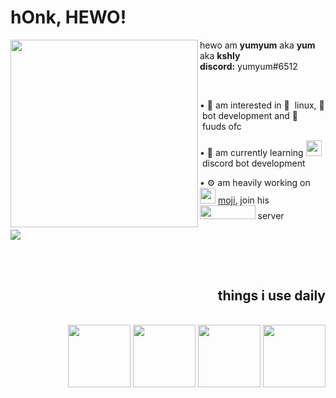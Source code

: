 <h1>hOnk, HEWO!</h1>

<img width="300" height="300" align="left" src="https://cdn.discordapp.com/attachments/819660765018980393/821816728202903622/20210309_224533.jpg"/>
<p>hewo am <b>yumyum</b> aka <b>yum</b> aka <b>kshly</b> <br>
<b>discord:</b> yumyum#6512</p> <br>

<p>• 👀 am interested in 🐧 &nbsplinux, 🤖 &nbspbot development and 🥞 &nbspfuuds ofc</p>
<p>• 🌱 am currently learning <img width="25.2px" height="25px" src="https://raw.githubusercontent.com/yumm-b612/moji.py/main/moji%20profiles/moji.png"/> &nbspdiscord bot development</p>
<p>• ⚙️ am heavily working on <img width="25px" height="25px" src="https://discord.com/assets/f8389ca1a741a115313bede9ac02e2c0.svg"/> <a href="https://github.com/yumm-b612/moji.py">moji</a>, join his <a href="https://discord.gg/NaXhwqWxV9"><img width="88.6" height="21.6" src="https://raw.githubusercontent.com/yumm-b612/moji.py/f888e44b6319f2a9519de7d4fdd04c9294595fad/branding%20logos/discord/Discord-Wordmark-Color.svg"/></a> server</p>


<img align="center" src="https://github-readme-stats.vercel.app/api/top-langs/?username=yumm-b612&theme=dark&layout=compact"/>

<br><br>

<div align = "right">
  <h2>things i use daily</h2>     
  <br>
  <a href="https://www.python.org"><img src="https://i.giphy.com/media/LMt9638dO8dftAjtco/200.webp" width="100" /></a>
  <a href="https://code.visualstudio.com"><img src="https://i.giphy.com/media/IdyAQJVN2kVPNUrojM/200.webp" width="100" /></a>
  <a href="https://github.com/"><img src="https://i.giphy.com/media/KzJkzjggfGN5Py6nkT/200.webp" width="100" /></a>
  <a href="https://archlinux.org/"><img style="width="150" height="100" src="https://archlinux.org/static/logos/archlinux-logo-dark-90dpi.ebdee92a15b3.png"/></a>
</dev>
